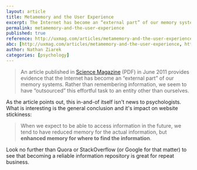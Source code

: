 ```yaml
---
layout: article
title: Metamemory and the User Experience
excerpt: The Internet has become an “external part” of our memory systems.
permalink: metamemory-and-the-user-experience
published: true
reference: http://uxmag.com/articles/metamemory-and-the-user-experience
abc: [http://uxmag.com/articles/metamemory-and-the-user-experience, http://twileshare.com/sites/default/files/uploads/Science-2011-Sparrow-776-8.pdf]
author: Nathan Ziarek
categories: [psychology]
---
```


> An article published in [Science Magazine] (PDF) in June 2011 provides evidence that the Internet has become an “external part” of our memory systems. Rather than remembering information, we seem to have “outsourced” this effortful task to an entity other than ourselves.

As the article points out, this in-and-of itself isn't news to psychologists. What is interesting is the general conclusion and it's impact on website stickiness:

> When we expect to be able to access information in the future, we tend to have reduced memory for the actual information, but **enhanced memory for where to find the information**.

Look no further than Quora or StackOverflow (or Google for that matter) to see that becoming a reliable information repository is great for repeat business.

[Science Magazine]: http://twileshare.com/sites/default/files/uploads/Science-2011-Sparrow-776-8.pdf